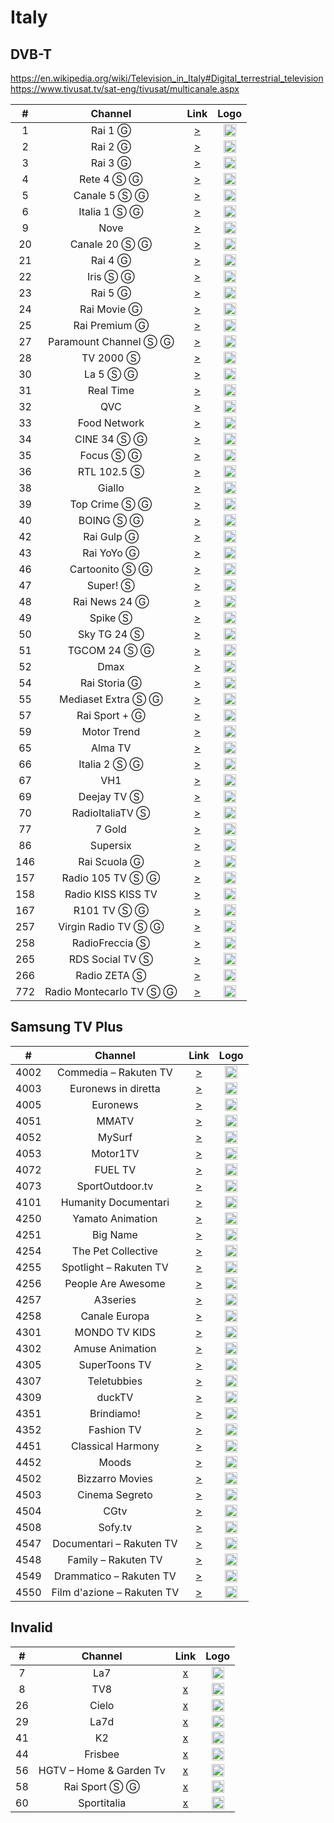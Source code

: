 <h1>Italy</h1>

<h2>DVB-T</h2>

https://en.wikipedia.org/wiki/Television_in_Italy#Digital_terrestrial_television
https://www.tivusat.tv/sat-eng/tivusat/multicanale.aspx

| #   | Channel        | Link  | Logo |
|:---:|:--------------:|:-----:|:-----:
| 1   | Rai 1 Ⓖ       | [>](https://mediapolis.rai.it/relinker/relinkerServlet.htm?cont=2606803) | <img height="20" src="https://i.imgur.com/CAx7yRm.png"/> |
| 2   | Rai 2 Ⓖ       |  [>](https://mediapolis.rai.it/relinker/relinkerServlet.htm?cont=308718) | <img height="20" src="https://i.imgur.com/zA0PTcs.png"/> |
| 3   | Rai 3 Ⓖ       | [>](https://mediapolis.rai.it/relinker/relinkerServlet.htm?cont=308709) | <img height="20" src="https://i.imgur.com/9kuQCIi.png"/> |
| 4   | Rete 4 Ⓢ Ⓖ    | [>](https://live3-mediaset-it.akamaized.net/Content/hls_h0_clr_vos/live/channel(r4)/index.m3u8) | <img height="20" src="https://i.imgur.com/GWx2Fkl.png"/> |
| 5   | Canale 5 Ⓢ Ⓖ  | [>](https://live3-mediaset-it.akamaized.net/Content/hls_h0_clr_vos/live/channel(c5)/index.m3u8) | <img height="20" src="https://i.imgur.com/p6YdiR1.png"/> |
| 6   | Italia 1 Ⓢ Ⓖ  | [>](https://live3-mediaset-it.akamaized.net/Content/hls_h0_clr_vos/live/channel(i1)/index.m3u8) | <img height="20" src="https://i.imgur.com/oCiOxBG.png"/> |
| 9   | Nove           | [>](https://sbshdlu5-lh.akamaihd.net/i/sbshdl_3@810997/master.m3u8) | <img height="20" src="https://i.imgur.com/Hp723RU.png"/> |
| 20  | Canale 20 Ⓢ Ⓖ | [>](https://live3-mediaset-it.akamaized.net/Content/hls_h0_clr_vos/live/channel(lb)/index.m3u8) | <img height="20" src="https://i.imgur.com/It13jwX.png"/> |
| 21  | Rai 4 Ⓖ       | [>](https://mediapolis.rai.it/relinker/relinkerServlet.htm?cont=746966) | <img height="20" src="https://i.imgur.com/XFkZRfv.png"/> |
| 22  | Iris Ⓢ Ⓖ     | [>](https://live3-mediaset-it.akamaized.net/Content/hls_h0_clr_vos/live/channel(ki)/index.m3u8) | <img height="20" src="https://i.imgur.com/Ixz1BY3.png"/> |
| 23  | Rai 5 Ⓖ       | [>](https://mediapolis.rai.it/relinker/relinkerServlet.htm?cont=395276) | <img height="20" src="https://i.imgur.com/Leu2zTO.png"/> |
| 24  | Rai Movie Ⓖ   | [>](https://mediapolis.rai.it/relinker/relinkerServlet.htm?cont=747002) | <img height="20" src="https://i.imgur.com/RKpO8CE.png"/> |
| 25  | Rai Premium Ⓖ | [>](https://mediapolis.rai.it/relinker/relinkerServlet.htm?cont=746992) | <img height="20" src="https://i.imgur.com/RKI4nFy.png"/> |
| 27  | Paramount Channel Ⓢ Ⓖ | [>](https://viacomitalytest-lh.akamaihd.net/i/sbshdlive_1@195657/master.m3u8) | <img height="20" src="https://i.imgur.com/IBx03AS.png"/> |
| 28  | TV 2000 Ⓢ      | [>](http://mi1.wz.tv2000.it/tv2000_alfa.m3u8) | <img height="20" src="https://i.imgur.com/x7RaK3a.png"/> |
| 30  | La 5 Ⓢ Ⓖ     | [>](https://live3-mediaset-it.akamaized.net/Content/hls_h0_clr_vos/live/channel(ka)/index.m3u8) | <img height="20" src="https://i.imgur.com/UNyJaho.png"/> |
| 31  | Real Time      | [>](https://sbshdlu5-lh.akamaihd.net/i/sbshdl_4@810998/master.m3u8) | <img height="20" src="https://i.imgur.com/9dcTYg1.png"/> |
| 32  | QVC            | [>](https://qrg.akamaized.net/hls/live/2017383/lsqvc1it/master.m3u8) | <img height="20" src="https://i.imgur.com/Ea7iUX2.png"/> |
| 33  | Food Network   | [>](https://sbshdlu5-lh.akamaihd.net/i/sbshdl_6@1000854/master.m3u8) | <img height="20" src="https://i.imgur.com/i60OYr9.png"/> |
| 34  | CINE 34 Ⓢ Ⓖ   | [>](https://live3-mediaset-it.akamaized.net/Content/hls_h0_clr_vos/live/channel(b6)/index.m3u8) | <img height="20" src="https://i.imgur.com/YyldwhI.png"/> |
| 35  | Focus Ⓢ Ⓖ     | [>](https://live3-mediaset-it.akamaized.net/Content/hls_h0_clr_vos/live/channel(fu)/index.m3u8) | <img height="20" src="https://i.imgur.com/M4smqpF.png"/> |
| 36  | RTL 102.5 Ⓢ    | [>](https://rtl-video1-stream.thron.com/live-video/video1/ngrp:video1/playlist.m3u8) | <img height="20" src="https://i.imgur.com/KdissvS.png"/> |
| 38  | Giallo         | [>](https://sbshdlu5-lh.akamaihd.net/i/sbshdl_2@810996/master.m3u8) | <img height="20" src="https://i.imgur.com/0PIRwZS.png"/> |
| 39  | Top Crime Ⓢ Ⓖ | [>](https://live3-mediaset-it.akamaized.net/Content/hls_h0_clr_vos/live/channel(lt)/index.m3u8) | <img height="20" src="https://i.imgur.com/RFIwv9O.png"/> |
| 40  | BOING Ⓢ Ⓖ     | [>](https://live3-mediaset-it.akamaized.net/Content/hls_h0_clr_vos/live/channel(kb)/index.m3u8) | <img height="20" src="https://i.imgur.com/niSlrqT.png"/> |
| 42  | Rai Gulp Ⓖ    | [>](https://mediapolis.rai.it/relinker/relinkerServlet.htm?cont=746953) | <img height="20" src="https://i.imgur.com/lu1DPVb.png"/> |
| 43  | Rai YoYo Ⓖ    | [>](https://mediapolis.rai.it/relinker/relinkerServlet.htm?cont=746899) | <img height="20" src="https://i.imgur.com/DRSa3ys.png"/> |
| 46  | Cartoonito Ⓢ Ⓖ | [>](https://live3-mediaset-it.akamaized.net/Content/hls_h0_clr_vos/live/channel(la)/index.m3u8) | <img height="20" src="https://i.imgur.com/zqc0TrY.png"/> |
| 47  | Super! Ⓢ      | [>](https://viacomitalytest-lh.akamaihd.net/i/sbshdlive_1@357018/master.m3u8) | <img height="20" src="https://i.imgur.com/zDByOwo.png"/> |
| 48  | Rai News 24 Ⓖ | [>](http://mediapolis.rai.it/relinker/relinkerServlet.htm?cont=1) | <img height="20" src="https://i.imgur.com/gdzGwB6.png"/> |
| 49  | Spike Ⓢ       | [>](https://viacomitalytest-lh.akamaihd.net/i/sbshdlive_1@829515/master.m3u8) | <img height="20" src="https://i.imgur.com/og6Q9rj.png"/> |
| 50  | Sky TG 24 Ⓢ   | [>](https://skyanywhere3-i.akamaihd.net/hls/live/510696/tg24/playlist.m3u8) | <img height="20" src="https://i.imgur.com/q4d3Dah.png"/> |
| 51  | TGCOM 24 Ⓢ Ⓖ  | [>](https://live3-mediaset-it.akamaized.net/Content/hls_h0_clr_vos/live/channel(kf)/index.m3u8) | <img height="20" src="https://i.imgur.com/xautVD8.png"/> |
| 52  | Dmax           | [>](https://sbshdlu5-lh.akamaihd.net/i/sbshdl_5@825063/master.m3u8) | <img height="20" src="https://i.imgur.com/dmEmRX7.png"/> |
| 54  | Rai Storia Ⓖ  | [>](https://mediapolis.rai.it/relinker/relinkerServlet.htm?cont=746990) | <img height="20" src="https://i.imgur.com/K8y5q8x.png"/> |
| 55  | Mediaset Extra Ⓢ Ⓖ | [>](https://live3-mediaset-it.akamaized.net/Content/hls_h0_clr_vos/live/channel(kq)/index.m3u8) | <img height="20" src="https://i.imgur.com/mM8lopo.png"/> |
| 57  | Rai Sport + Ⓖ | [>](https://mediapolis.rai.it/relinker/relinkerServlet.htm?cont=358025) | <img height="20" src="https://i.imgur.com/vD0CDEp.png"/> |
| 59  | Motor Trend    | [>](https://sbshdlu5-lh.akamaihd.net/i/sbshdl_1@810993/master.m3u8) | <img height="20" src="https://i.imgur.com/ipj2H0n.png"/> |
| 65  | Alma TV        | [>](https://5f11919dca3bd.streamlock.net/AlmaTv/AlmaTv/playlist.m3u8) | <img height="20" src="https://i.imgur.com/Y8JiDwN.png"/> |
| 66  | Italia 2 Ⓢ Ⓖ  | [>](https://live3-mediaset-it.akamaized.net/Content/hls_h0_clr_vos/live/channel(i2)/index.m3u8) | <img height="20" src="https://i.imgur.com/nq48sjO.png"/> |
| 67  | VH1            | [>](https://content.uplynk.com/channel/36953f5b6546464590d2fcd954bc89cf.m3u8) | <img height="20" src="https://i.imgur.com/5ONlZGS.png"/> |
| 69  | Deejay TV Ⓢ    | [>](https://deejay-tv-lh.akamaized.net/i/DeejayTv_1@129866/master.m3u8) | <img height="20" src="https://i.imgur.com/rlaKH6k.png"/> |
| 70  | RadioItaliaTV Ⓢ | [>](https://radioitaliatv-lh.akamaihd.net/i/radioitaliatv_1@329645/master.m3u8) | <img height="20" src="https://i.imgur.com/4VCEJuJ.png"/> |
| 77  | 7 Gold         | [>](http://stream2.xdevel.com/video0s86-21/stream/playlist.m3u8) | <img height="20" src="https://i.imgur.com/wjZT8De.png"/> |
| 86  | Supersix       | [>](https://5db313b643fd8.streamlock.net/SUPERSIXLombardia/SUPERSIXLombardia/playlist.m3u8) | <img height="20" src="https://i.imgur.com/kHSuyub.png"/> |
| 146 | Rai Scuola Ⓖ  | [>](https://mediapolis.rai.it/relinker/relinkerServlet.htm?cont=747011) | <img height="20" src="https://i.imgur.com/tmtJW6s.png"/> |
| 157 | Radio 105 TV Ⓢ Ⓖ | [>](https://live3-mediaset-it.akamaized.net/Content/hls_h0_clr_vos/live/channel(EC)/index.m3u8) | <img height="20" src="https://i.imgur.com/3NiLKvj.png"/> |
| 158 | Radio KISS KISS TV | [>](https://59253971be783.streamlock.net/KissKissTV/KissKissTV.stream/playlist.m3u8) | <img height="20" src="https://i.imgur.com/qxu8Fkh.png"/> |
| 167 | R101 TV Ⓢ Ⓖ    | [>](https://live3-mediaset-it.akamaized.net/Content/hls_h0_clr_vos/live/channel(ER)/index.m3u8) | <img height="20" src="https://i.imgur.com/xstH1d2.png"/> |
| 257 | Virgin Radio TV Ⓢ Ⓖ | [>](https://live3-mediaset-it.akamaized.net/Content/hls_h0_clr_vos/live/channel(EW)/index.m3u8) | <img height="20" src="https://i.imgur.com/7Im3HI1.png"/> |
| 258 | RadioFreccia Ⓢ | [>](https://rtl-video2-stream.thron.com/live-video/video2/ngrp:video2/playlist.m3u8) | <img height="20" src="https://i.imgur.com/M5YYJv8.png"/> |
| 265 | RDS Social TV Ⓢ | [>](https://stream.rdstv.radio/out/v1/ec85f72b87f04555aa41d616d5be41dc/index.m3u8) | <img height="20" src="https://i.imgur.com/TVuu0DH.png"/> |
| 266 | Radio ZETA Ⓢ   | [>](https://rtl-video3-stream.thron.com/live-video/video3/ngrp:video3/playlist.m3u8) | <img height="20" src="https://i.imgur.com/0MgCm1n.png"/> |
| 772 | Radio Montecarlo TV Ⓢ Ⓖ | [>](https://live3-mediaset-it.akamaized.net/Content/hls_h0_clr_vos/live/channel(BB)/index.m3u8) | <img height="20" src="https://i.imgur.com/3TMMXmS.png"/> |

<h2>Samsung TV Plus</h2>

| #   | Channel        | Link  | Logo |
|:---:|:--------------:|:-----:|:-----:
| 4002 | Commedia – Rakuten TV | [>](https://rakuten-comedymovies-6-it.samsung.wurl.com/manifest/playlist.m3u8) | <img height="20" src="https://i.imgur.com/EKKXdIU.jpg"/> |
| 4003 | Euronews in diretta | [>](https://rakuten-euronews-3-it.samsung.wurl.com/manifest/playlist.m3u8) | <img height="20" src="https://i.imgur.com/DUUxsO7.jpeg"/> |
| 4005 | Euronews       | [>](https://alchimie-euronews-2-it.samsung.wurl.com/manifest/playlist.m3u8) | <img height="20" src="https://i.imgur.com/8MsbPCU.png"/> |
| 4051 | MMATV          | [>](https://alchimie-mmatv-2-it.samsung.wurl.com/manifest/playlist.m3u8) | <img height="20" src="https://i.imgur.com/lDlbCo3.png"/> |
| 4052 | MySurf         | [>](https://alchimie-mysurf-2-it.samsung.wurl.com/manifest/playlist.m3u8) | <img height="20" src="https://i.imgur.com/BknaJ94.png"/> |
| 4053 | Motor1TV       | [>](https://motorsportnetwork-motor1tv-1-it.samsung.wurl.com/manifest/playlist.m3u8) | <img height="20" src="https://i.imgur.com/UERYhO1.png"/> |
| 4072 | FUEL TV        | [>](https://fueltv-fueltv-6-it.samsung.wurl.com/manifest/playlist.m3u8) | <img height="20" src="https://i.imgur.com/4Lzo6M4.png"/> |
| 4073 | SportOutdoor.tv | [>](https://gto2000-sportoutdoortv-1-it.samsung.wurl.com/manifest/playlist.m3u8) | <img height="20" src="https://i.imgur.com/fwOuEBl.png"/> |
| 4101 | Humanity Documentari | [>](https://alchimie-humanity-3-it.samsung.wurl.com/manifest/playlist.m3u8) | <img height="20" src="https://i.imgur.com/k5KusfQ.jpg"/> |
| 4250 | Yamato Animation | [>](https://yamatovideo-yamatoanimation-1-it.samsung.wurl.com/manifest/playlist.m3u8) | <img height="20" src="https://i.imgur.com/rOl7HfS.png"/> |
| 4251 | Big Name       | [>](https://alchimie-big-names-3-it.samsung.wurl.com/manifest/playlist.m3u8) | <img height="20" src="https://i.imgur.com/FsjPjTb.png"/> |
| 4254 | The Pet Collective | [>](https://the-pet-collective-international-it.samsung.wurl.com/manifest/playlist.m3u8) | <img height="20" src="https://i.imgur.com/daTU44g.jpeg"/> |
| 4255 | Spotlight – Rakuten TV | [>](https://rakuten-spotlight-6-it.samsung.wurl.com/manifest/playlist.m3u8) | <img height="20" src="https://i.imgur.com/6gEPwNN.jpg"/> |
| 4256 | People Are Awesome | [>](https://jukin-peopleareawesome-2-it.samsung.wurl.com/manifest/playlist.m3u8) | <img height="20" src="https://i.imgur.com/xwz9zKk.jpeg"/> |
| 4257 | A3series       | [>](https://atresmedia-atreseries-1-it.samsung.wurl.com/manifest/playlist.m3u8) | <img height="20" src="https://i.imgur.com/YE1PYtC.png"/> |
| 4258 | Canale Europa  | [>](https://canaleeuropa-canaleeuropa-1-it.samsung.wurl.tv/playlist.m3u8) | <img height="20" src="https://i.imgur.com/Zw2ZIfz.jpg"/> |
| 4301 | MONDO TV KIDS  | [>](https://mondotv-mondotvkids-1-it.samsung.wurl.com/manifest/playlist.m3u8) | <img height="20" src="https://i.imgur.com/DMqKFIM.png"/> |
| 4302 | Amuse Animation | [>](https://amuse-amuseanimation-1-it.samsung.wurl.com/manifest/playlist.m3u8) | <img height="20" src="https://i.imgur.com/TLIQ9Th.png"/> |
| 4305 | SuperToons TV  | [>](https://kedoo-supertoonstv-4-it.samsung.wurl.com/manifest/playlist.m3u8) | <img height="20" src="https://i.imgur.com/A6vCYsC.png"/> |
| 4307 | Teletubbies    | [>](https://dhx-teletubbies-2-it.samsung.wurl.com/manifest/playlist.m3u8) | <img height="20" src="https://i.imgur.com/tSw1oON.jpeg"/> |
| 4309 | duckTV         | [>](https://mmm-ducktv-2-it.samsung.wurl.com/manifest/playlist.m3u8) | <img height="20" src="https://i.imgur.com/BKoAJZV.jpeg"/> |
| 4351 | Brindiamo!     | [>](https://okproductions-brindiamochannel-1-it.samsung.wurl.com/manifest/playlist.m3u8) | <img height="20" src="https://i.imgur.com/8g0K6iP.jpeg"/> |
| 4352 | Fashion TV     | [>](https://fashiontv-fashiontv-3-it.samsung.wurl.com/manifest/playlist.m3u8) | <img height="20" src="https://i.imgur.com/KT3zgc1.png"/> |
| 4451 | Classical Harmony | [>](https://alchimie-classical-harmony-2-it.samsung.wurl.com/manifest/playlist.m3u8) | <img height="20" src="https://i.imgur.com/Mje2i8r.png"/> |
| 4452 | Moods          | [>](https://alchimie-moods-2-it.samsung.wurl.com/manifest/playlist.m3u8) | <img height="20" src="https://i.imgur.com/xdycnbu.png"/> |
| 4502 | Bizzarro Movies | [>](https://minerva-bizzarromovies-1-it.samsung.wurl.com/manifest/playlist.m3u8) | <img height="20" src="https://i.imgur.com/EbDLnZB.png"/> |
| 4503 | Cinema Segreto | [>](https://minerva-cinemasegreto-1-it.samsung.wurl.com/manifest/playlist.m3u8) | <img height="20" src="https://i.imgur.com/BkzplSs.png"/> |
| 4504 | CGtv           | [>](https://cgentertainment-cgtv-1-it.samsung.wurl.com/manifest/playlist.m3u8) | <img height="20" src="https://i.imgur.com/6rsLtY7.png"/> |
| 4508 | Sofy.tv        | [>](https://sofytv-samsungit.amagi.tv/playlist.m3u8) | <img height="20" src="https://i.imgur.com/fsJFJeZ.png"/> |
| 4547 | Documentari – Rakuten TV | [>](https://rakuten-documentaries-6-it.samsung.wurl.com/manifest/playlist.m3u8) | <img height="20" src="https://i.imgur.com/rAHBiO8.jpg"/> |
| 4548 | Family – Rakuten TV | [>](https://rakuten-family-6-it.samsung.wurl.com/manifest/playlist.m3u8) | <img height="20" src="https://i.imgur.com/BCC123A.jpg"/> |
| 4549 | Drammatico – Rakuten TV | [>](https://rakuten-tvshows-6-it.samsung.wurl.com/manifest/playlist.m3u8) | <img height="20" src="https://i.imgur.com/Nx3JzZK.jpg"/> |
| 4550 | Film d'azione – Rakuten TV | [>](https://rakuten-actionmovies-6-it.samsung.wurl.com/manifest/playlist.m3u8) | <img height="20" src="https://i.imgur.com/KDmDQM6.jpg"/> |

<h2>Invalid</h2>

| #   | Channel        | Link  | Logo |
|:---:|:--------------:|:-----:|:-----:
| 7   | La7            | [x]() | <img height="20" src="https://i.imgur.com/F90mpSa.png"/> |
| 8   | TV8            | [x]() | <img height="20" src="https://i.imgur.com/xvoHVOU.png"/> |
| 26  | Cielo          | [x]() | <img height="20" src="https://i.imgur.com/cPluF03.png"/> |
| 29  | La7d           | [x]() | <img height="20" src="https://i.imgur.com/AOL9nMw.png"/> |
| 41  | K2             | [x](https://sbshdlu2-lh.akamaihd.net/i/sbshdl_21@443297/master.m3u8) | <img height="20" src="https://i.imgur.com/wlLgSiA.png"/> |
| 44  | Frisbee        | [x](https://sbshdlu1-lh.akamaihd.net/i/sbshdl_21@443313/master.m3u8) | <img height="20" src="https://i.imgur.com/9y1zIAe.png"/> |
| 56  | HGTV – Home & Garden Tv  | [x](https://sbshdlu5-lh.akamaihd.net/i/sbshdl_7@106896/master.m3u8) | <img height="20" src="https://i.imgur.com/emLNC0U.png"/> |
| 58  | Rai Sport Ⓢ Ⓖ | [x](https://mediapolis.rai.it/relinker/relinkerServlet.htm?cont=179975) | <img height="20" src="https://i.imgur.com/xsGljsb.png"/> |
| 60  | Sportitalia    | [x]() | <img height="20" src="https://i.imgur.com/hu56Ya5.png"/> |
